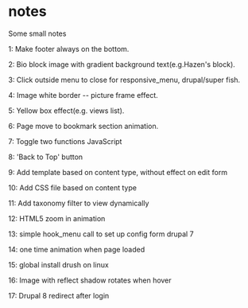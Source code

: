 # notes
Some small notes

1: Make footer always on the bottom.

2: Bio block image with gradient background text(e.g.Hazen's block).

3: Click outside menu to close for responsive_menu, drupal/super fish.

4: Image white border -- picture frame effect.

5: Yellow box effect(e.g. views list).

6: Page move to bookmark section animation.

7: Toggle two functions JavaScript

8: 'Back to Top' button

9: Add template based on content type, without effect on edit form
 
10: Add CSS file based on content type

11: Add taxonomy filter to view dynamically

12: HTML5 zoom in animation

13: simple hook_menu call to set up config form drupal 7

14: one time animation when page loaded

15: global install drush on linux

16: Image with reflect shadow rotates when hover

17: Drupal 8 redirect after login

